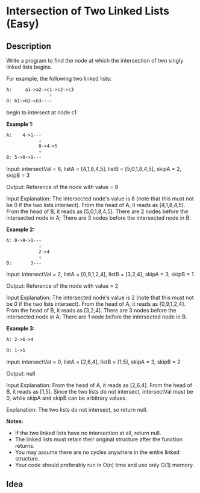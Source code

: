 # Intersection of Two Linked Lists (Easy)

## Description
Write a program to find the node at which the intersection of two singly linked lists begins.

For example, the following two linked lists:
```html
A:     a1->a2->c1->c2->c3
                ↑
B: b1->b2->b3----
```
begin to intersect at node c1

**Example 1:**
```html
A:    4->1---
            ↓
            8->4->5
            ↑
B: 5->0->1---
```
Input: intersectVal = 8, listA = [4,1,8,4,5], listB = [5,0,1,8,4,5], skipA = 2, skipB = 3

Output: Reference of the node with value = 8

Input Explanation: The intersected node's value is 8 (note that this must not be 0 if the two lists intersect). From the head of A, it reads as [4,1,8,4,5]. From the head of B, it reads as [5,0,1,8,4,5]. There are 2 nodes before the intersected node in A; There are 3 nodes before the intersected node in B.

**Example 2:**
```html
A: 0->9->1---
            ↓
            2->4
            ↑
B:       3---
```
Input: intersectVal = 2, listA = [0,9,1,2,4], listB = [3,2,4], skipA = 3, skipB = 1

Output: Reference of the node with value = 2

Input Explanation: The intersected node's value is 2 (note that this must not be 0 if the two lists intersect). From the head of A, it reads as [0,9,1,2,4]. From the head of B, it reads as [3,2,4]. There are 3 nodes before the intersected node in A; There are 1 node before the intersected node in B.

**Example 3:**
```html
A: 2->6->4

B: 1->5
```
Input: intersectVal = 0, listA = [2,6,4], listB = [1,5], skipA = 3, skipB = 2

Output: null

Input Explanation: From the head of A, it reads as [2,6,4]. From the head of B, it reads as [1,5]. Since the two lists do not intersect, intersectVal must be 0, while skipA and skipB can be arbitrary values.

Explanation: The two lists do not intersect, so return null.

**Notes:**
- If the two linked lists have no intersection at all, return null.
- The linked lists must retain their original structure after the function returns.
- You may assume there are no cycles anywhere in the entire linked structure.
- Your code should preferably run in O(n) time and use only O(1) memory.

## Idea

